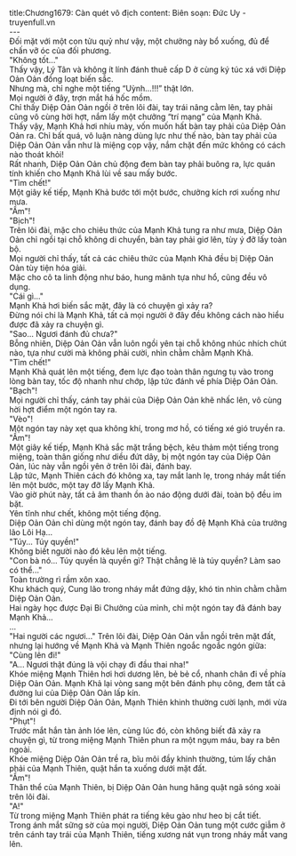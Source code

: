 title:Chương1679: Càn quét vô địch
content:
Biên soạn: Đức Uy - truyenfull.vn<br>---<br>Đối mặt với một con tửu quỷ như vậy, một chưởng này bổ xuống, đủ để chấn vỡ óc của đối phương.<br>"Không tốt..."<br>Thấy vậy, Lý Tân và không ít lính đánh thuê cấp D ở cùng ký túc xá với Diệp Oản Oản đồng loạt biến sắc.<br>Nhưng mà, chỉ nghe một tiếng “Uỳnh…!!!” thật lớn.<br>Mọi người ở đây, trợn mắt há hốc mồm.<br>Chỉ thấy Diệp Oản Oản ngồi ở trên lôi đài, tay trái nâng cằm lên, tay phải cũng vô cùng hời hợt, nắm lấy một chưởng “trí mạng” của Mạnh Khả.<br>Thấy vậy, Mạnh Khả hơi nhíu mày, vốn muốn hất bàn tay phải của Diệp Oản Oản ra. Chỉ bất quá, vô luận nàng dùng lực như thế nào, bàn tay phải của Diệp Oản Oản vẫn như là miệng cọp vậy, nắm chặt đến mức không có cách nào thoát khỏi!<br>Rất nhanh, Diệp Oản Oản chủ động đem bàn tay phải buông ra, lực quán tính khiến cho Mạnh Khả lùi về sau mấy bước.<br>"Tìm chết!"<br>Một giây kế tiếp, Mạnh Khả bước tới một bước, chưởng kích rơi xuống như mưa.<br>"Ầm"!<br>"Bịch"!<br>Trên lôi đài, mặc cho chiêu thức của Mạnh Khả tung ra như mưa, Diệp Oản Oản chỉ ngồi tại chỗ không di chuyển, bàn tay phải giơ lên, tùy ý đỡ lấy toàn bộ.<br>Mọi người chỉ thấy, tất cả các chiêu thức của Mạnh Khả đều bị Diệp Oản Oản tùy tiện hóa giải.<br>Mặc cho cô ta linh động như báo, hung mãnh tựa như hổ, cũng đều vô dụng.<br>"Cái gì..."<br>Mạnh Khả hơi biến sắc mặt, đây là có chuyện gì xảy ra?<br>Đừng nói chi là Mạnh Khả, tất cả mọi người ở đây đều không cách nào hiểu được đã xảy ra chuyện gì.<br>"Sao... Ngươi đánh đủ chưa?"<br>Bỗng nhiên, Diệp Oản Oản vẫn luôn ngồi yên tại chỗ không nhúc nhích chút nào, tựa như cười mà không phải cười, nhìn chằm chằm Mạnh Khả.<br>"Tìm chết!"<br>Mạnh Khả quát lên một tiếng, đem lực đạo toàn thân ngưng tụ vào trong lòng bàn tay, tốc độ nhanh như chớp, lập tức đánh về phía Diệp Oản Oản.<br>"Bạch"!<br>Mọi người chỉ thấy, cánh tay phải của Diệp Oản Oản khẽ nhấc lên, vô cùng hời hợt điểm một ngón tay ra.<br>"Vèo"!<br>Một ngón tay này xẹt qua không khí, trong mơ hồ, có tiếng xé gió truyền ra.<br>"Ầm"!<br>Một giây kế tiếp, Mạnh Khả sắc mặt trắng bệch, kêu thảm một tiếng trong miệng, toàn thân giống như diều đứt dây, bị một ngón tay của Diệp Oản Oản, lúc này vẫn ngồi yên ở trên lôi đài, đánh bay.<br>Lập tức, Mạnh Thiên cách đó không xa, tay mắt lanh lẹ, trong nháy mắt tiến lên một bước, một tay đỡ lấy Mạnh Khả.<br>Vào giờ phút này, tất cả âm thanh ồn ào náo động dưới đài, toàn bộ đều im bặt.<br>Yên tĩnh như chết, không một tiếng động.<br>Diệp Oản Oản chỉ dùng một ngón tay, đánh bay đồ đệ Mạnh Khả của trưởng lão Lôi Hạ…<br>"Túy... Túy quyền!"<br>Không biết người nào đó kêu lên một tiếng.<br>"Con bà nó... Túy quyền là quyền gì? Thật chẳng lẽ là túy quyền? Làm sao có thể..."<br>Toàn trường rì rầm xôn xao.<br>Khu khách quý, Cung lão trong nháy mắt đứng dậy, khó tin nhìn chằm chằm Diệp Oản Oản.<br>Hai ngày học được Đại Bi Chưởng của mình, chỉ một ngón tay đã đánh bay Mạnh Khả...<br>...<br>"Hai người các ngươi..." Trên lôi đài, Diệp Oản Oản vẫn ngồi trên mặt đất, nhưng lại hướng về Mạnh Khả và Mạnh Thiên ngoắc ngoắc ngón giữa: "Cùng lên đi!"<br>"A... Ngươi thật đúng là vội chạy đi đầu thai nha!"<br>Khóe miệng Mạnh Thiên hơi hơi dương lên, bẻ bẻ cổ, nhanh chân đi về phía Diệp Oản Oản. Mạnh Khả lại vòng sang một bên đánh phụ công, đem tất cả đường lui của Diệp Oản Oản lấp kín.<br>Đi tới bên người Diệp Oản Oản, Mạnh Thiên khinh thường cười lạnh, mới vừa định nói gì đó.<br>"Phụt"!<br>Trước mắt hắn tàn ảnh lóe lên, cùng lúc đó, còn không biết đã xảy ra chuyện gì, từ trong miệng Mạnh Thiên phun ra một ngụm máu, bay ra bên ngoài.<br>Khóe miệng Diệp Oản Oản trề ra, bĩu môi đầy khinh thường, túm lấy chân phải của Mạnh Thiên, quật hắn ta xuống dưới mặt đất.<br>"Ầm"!<br>Thân thể của Mạnh Thiên, bị Diệp Oản Oản hung hăng quật ngã sóng xoài trên lôi đài.<br>"A!"<br>Từ trong miệng Mạnh Thiên phát ra tiếng kêu gào như heo bị cắt tiết.<br>Trong ánh mắt sững sờ của mọi người, Diệp Oản Oản tung một cước giẫm ở trên cánh tay trái của Mạnh Thiên, tiếng xương nát vụn trong nháy mắt vang lên.